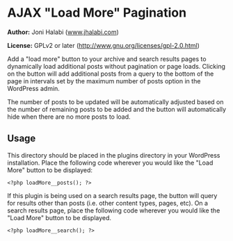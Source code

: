 AJAX "Load More" Pagination
=========================

__Author:__ Joni Halabi (www.jhalabi.com)

__License:__ GPLv2 or later (http://www.gnu.org/licenses/gpl-2.0.html)

Add a "load more" button to your archive and search results pages to dynamically load additional posts without pagination or page loads.  Clicking on the button will add additional posts from a query to the bottom of the page in intervals set by the maximum number of posts option in the WordPress admin.

The number of posts to be updated will be automatically adjusted based on the number of remaining posts to be added and the button will automatically hide when there are no more posts to load.

Usage
-----------

This directory should be placed in the plugins directory in your WordPress installation.  Place the following code wherever you would like the "Load More" button to be displayed:

```
<?php loadMore__posts(); ?>
```

If this plugin is being used on a search results page, the button will query for results other than posts (i.e. other content types, pages, etc).  On a search results page, place the following code wherever you would like the "Load More" button to be displayed.

```
<?php loadMore__search(); ?>
```

